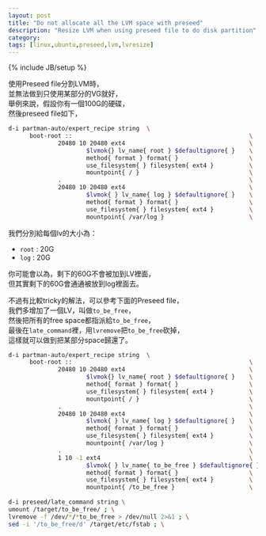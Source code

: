 ```yaml
---
layout: post
title: "Do not allocate all the LVM space with preseed"
description: "Resize LVM when using preseed file to do disk partition"
category:
tags: [linux,ubuntu,preseed,lvm,lvresize]
---
```

{% include JB/setup %}


使用Preseed file分割LVM時，  
並無法做到只使用某部分的VG就好，  
舉例來說，假設你有一個100G的硬碟，    
然後preseed file如下，

```bash
d-i partman-auto/expert_recipe string  \
      boot-root ::                                                  \
              20480 10 20480 ext4                                   \
                      $lvmok{} lv_name{ root } $defaultignore{ }    \
                      method{ format } format{ }                    \
                      use_filesystem{ } filesystem{ ext4 }          \
                      mountpoint{ / }                               \
              .                                                     \
              20480 10 20480 ext4                                   \
                      $lvmok{ } lv_name{ log } $defaultignore{ }    \
                      method{ format } format{ }                    \
                      use_filesystem{ } filesystem{ ext4 }          \
                      mountpoint{ /var/log }                        \
```

我們分別給每個lv的大小為：

* `root` : 20G
* `log`  : 20G

你可能會以為，剩下的60G不會被加到LV裡面，  
但其實剩下的60G會通通被放到log裡面去。  

不過有比較tricky的解法，可以參考下面的Preseed file，  
我們多增加了一個LV，叫做`to_be_free`，  
然後把所有的free space都指派給`to_be_free`，  
最後在`late_command`裡，用`lvremove`把`to_be_free`砍掉，  
這樣就可以做到把某部分space歸還了。  


```bash
d-i partman-auto/expert_recipe string  \
      boot-root ::                                                  \
              20480 10 20480 ext4                                   \
                      $lvmok{} lv_name{ root } $defaultignore{ }    \
                      method{ format } format{ }                    \
                      use_filesystem{ } filesystem{ ext4 }          \
                      mountpoint{ / }                               \
              .                                                     \
              20480 10 20480 ext4                                   \
                      $lvmok{ } lv_name{ log } $defaultignore{ }    \
                      method{ format } format{ }                    \
                      use_filesystem{ } filesystem{ ext4 }          \
                      mountpoint{ /var/log }                        \
              .                                                     \
              1 10 -1 ext4                                          \
                      $lvmok{ } lv_name{ to_be_free } $defaultignore{ }    \
                      method{ format } format{ }                    \
                      use_filesystem{ } filesystem{ ext4 }          \
                      mountpoint{ /to_be_free }                     \
                      
d-i preseed/late_command string \
umount /target/to_be_free/ ; \
lvremove -f /dev/*/*to_be_free > /dev/null 2>&1 ; \
sed -i '/to_be_free/d' /target/etc/fstab ; \
```  
  
  


